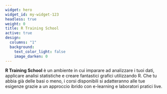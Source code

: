 ```yaml
---
widget: hero
widget_id: my-widget-123
headless: true
weight: 0
title: R Training School
active: true
design:
  columns: "1"
  background:
    text_color_light: false
    image_darken: 0
---
```

**R Training School** è un ambiente in cui imparare ad analizzare i tuoi dati, applicare analisi statistiche e creare fantastici grafici utilizzando R. Che tu abbia già delle basi o meno, i corsi disponibili si adatteranno alle tue esigenze grazie a un approccio ibrido con e-learning e laboratori pratici live.